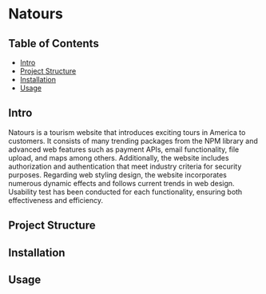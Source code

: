 # Natours

## Table of Contents

- [Intro](#Intro)
- [Project Structure](#project-structure)
- [Installation](#installation)
- [Usage](#usage)
  
## Intro
Natours is a tourism website that introduces exciting tours in America to customers. It consists of many trending packages from the NPM library and advanced web features such as payment APIs, email functionality, file upload, and maps among others. Additionally, the website includes authorization and authentication that meet industry criteria for security purposes.
Regarding web styling design, the website incorporates numerous dynamic effects and follows current trends in web design. Usability test has been conducted for each functionality, ensuring both effectiveness and efficiency.

## Project Structure

## Installation

## Usage

